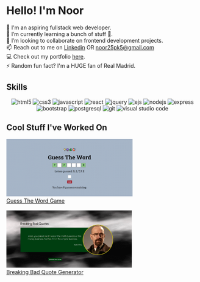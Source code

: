 <link rel="stylesheet" href="https://cdnjs.cloudflare.com/ajax/libs/font-awesome/4.7.0/css/font-awesome.min.css">

<h1>Hello! I'm Noor</h1>

👋 I'm an aspiring fullstack web developer. <br>
🌱 I’m currently learning a bunch of stuff 🤣. <br>
💞️ I’m looking to collaborate on frontend development projects. <br>
📫 Reach out to me on <a href="https://www.linkedin.com/in/noorrulain/" target="_blank">Linkedin</a> OR noor25pk5@gmail.com <br>
💻 Check out my portfolio <a href="https://noorrulain.github.io/portfolio/" target="_blank">here</a>. <br>
⚡ Random fun fact? I'm a HUGE fan of Real Madrid.

<h2>Skills</h2>
<p align="center">
<img src="https://img.shields.io/badge/HTML5-E34C26?style=for-the-badge&logo=html5&logoColor=white" alt="html5" />
<img src="https://img.shields.io/badge/CSS3-1572B6?style=for-the-badge&logo=css3&logoColor=white" alt="css3" />
<img src="https://img.shields.io/badge/JavaScript-323330?style=for-the-badge&logo=javascript&logoColor=F0DB4F" alt="javascript" />
<img src="https://img.shields.io/badge/react-%2320232a.svg?style=for-the-badge&logo=react&logoColor=%2361DAFB" alt="react" />
<img src="https://img.shields.io/badge/jquery-131b28.svg?style=for-the-badge&logo=jquery&logoColor=0868AC" alt="jquery" />
<img src="https://img.shields.io/badge/ejs-B4CA65.svg?style=for-the-badge&logo=ejs&logoColor=A91E50" alt="ejs" />
<img src="https://img.shields.io/badge/node.js-303030.svg?style=for-the-badge&logo=nodedotjs&logoColor=3c873a" alt="nodejs" />
<img src="https://img.shields.io/badge/express-black.svg?style=for-the-badge&logo=express&logoColor=white" alt="express" />  
<img src="https://img.shields.io/badge/bootstrap-563d7c.svg?style=for-the-badge&logo=bootstrap&logoColor=ffffff" alt="bootstrap" />
<img src="https://img.shields.io/badge/postgresql-2F6792.svg?style=for-the-badge&logo=postgresql&logoColor=white" alt="postgresql" />  
<img src="https://img.shields.io/badge/Git-F05032?style=for-the-badge&logo=git&logoColor=white" alt="git" />
<img src="https://img.shields.io/badge/Visual_Studio_Code-0078D4?style=for-the-badge&logo=visual%20studio%20code&logoColor=white" alt="visual studio code" />
</p>
<!-- <img src="https://skillicons.dev/icons?i=html,css,js,jquery,react,nodejs,express,vscode,bootstrap,git,postgres,)](https://skillicons.dev"> -->

<h2>Cool Stuff I've Worked On</h2>
<div>
  <img src="/guess-the-word.png" height="150"/> <br>
  <figcaption><a href="https://github.com/noorrulain/guess-the-word">Guess The Word Game</a></figcaption>
</div>
<br>
<div>
  <img src="/breaking-bad-quote-generator.png" height="150"/> <br>
  <figcaption><a href="https://github.com/noorrulain/breaking-bad-quote-generator">Breaking Bad Quote Generator</a></figcaption>
</div>
